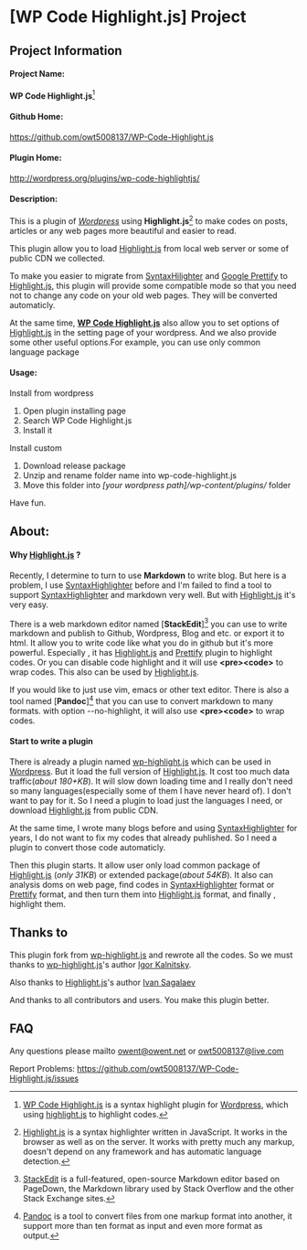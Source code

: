 [WP Code Highlight.js]	Project
====================


Project Information
------
#### Project Name: 
**WP Code Highlight.js**[^wp-code-highlight.js]
#### Github Home: 
https://github.com/owt5008137/WP-Code-Highlight.js
#### Plugin Home:
http://wordpress.org/plugins/wp-code-highlightjs/
#### Description: 
This is a plugin of *[Wordpress][3]* using **Highlight.js**[^highlight.js] to make codes on posts, articles or any web pages more beautiful and easier to read.

This plugin allow you to load [Highlight.js][4] from local web server or some of public CDN we collected.

To make you easier to migrate from [SyntaxHilighter][5] and [Google Prettify][6] to [Highlight.js][4], this plugin will provide some compatible mode so that you need not to change any code on your old web pages. They will be converted automaticly.

At the same time, [**WP Code Highlight.js**][7] also allow you to set options of [Highlight.js][4] in the setting page of your wordpress. And we also provide some other useful options.For example, you can use only common language package 

#### Usage:
Install from wordpress 
1. Open plugin installing page
2. Search  WP Code Highlight.js
3. Install it

Install custom
1. Download release package
2. Unzip and rename folder name into wp-code-highlight.js
3. Move this folder into *[your wordpress path]/wp-content/plugins/* folder

Have fun.

About:
-------
#### Why [Highlight.js][4] ?
Recently, I determine to turn to use **Markdown** to write blog. But here is a problem, I use [SyntaxHighlighter][5] before and I'm  failed to find a tool to support [SyntaxHighlighter][5] and markdown very well. But with [Highlight.js][4] it's very easy.

There is a web markdown editor named [**StackEdit**][^stackedit] you can use to write markdown and publish to Github, Wordpress, Blog and etc. or export it to html. It allow you to write code like what you do in github but it's more powerful. Especially , it has [Highlight.js][4] and [Prettify][6] plugin to highlight codes. Or you can disable code highlight and it will use **&lt;pre&gt;&lt;code&gt;** to wrap codes. This also can be used by [Highlight.js][4].

If you would like to just use vim, emacs or other text editor. There is also a tool named [**Pandoc**][^pandoc] that you can use to convert markdown to many formats. with option --no-highlight, it will also use **&lt;pre&gt;&lt;code&gt;** to wrap codes.

#### Start to write a plugin
There is already a plugin named [wp-highlight.js][2] which can be used in [Wordpress][3]. But it load the full version of [Highlight.js][4]. It cost too much data traffic(*about 180+KB*). It will slow down loading time and I really don't need so many languages(especially some of them I have never heard of). I don't want to pay for it. So I need a plugin to load just the languages I need, or download [Highlight.js][4] from public CDN.

At the same time, I wrote many blogs before and using [SyntaxHighlighter][5] for years, I do not want to fix my codes that already puhlished. So I need a plugin to convert those code automaticly.

Then this plugin starts. It allow user only load common package of [Highlight.js][4] (*only 31KB*) or extended package(*about 54KB*). It also can analysis doms on web page, find codes in [SyntaxHighlighter][5] format or [Prettify][6] format, and then turn them into [Highlight.js][4] format, and finally , highlight them.

Thanks to
------
This plugin fork from [wp-highlight.js][2] and rewrote all the codes. So we must thanks to [wp-highlight.js][2]'s author [Igor Kalnitsky](http://kalnitsky.org).

Also thanks to [Highlight.js][4]'s author [Ivan Sagalaev](http://softwaremaniacs.org/)

And thanks to all  contributors and users. You make this plugin better.

FAQ
------
Any questions please mailto [owent@owent.net](mailto:owent@owent.net) or [owt5008137@live.com](mailto:owt5008137@live.com)

Report Problems: https://github.com/owt5008137/WP-Code-Highlight.js/issues

  [^stackedit]: [StackEdit](https://stackedit.io/) is a full-featured, open-source Markdown editor based on PageDown, the Markdown library used by Stack Overflow and the other Stack Exchange sites.

  [^highlight.js]: [Highlight.js][4]  is a syntax highlighter written in JavaScript. It works in the browser as well as on the server. It works with pretty much any markup, doesn't depend on any framework and has automatic language detection. 

  [^wp-code-highlight.js]: [WP Code Highlight.js][7] is a syntax highlight plugin for [Wordpress][3], which using [highlight.js][4] to highlight codes.

  [^pandoc]: [Pandoc][8] is a tool to  convert files from one markup format into another, it support more than ten format as input and even more format as output.

  [1]: http://wordpress.org/plugins/wp-code-highlightjs/
  [2]: http://wordpress.org/plugins/wp-highlightjs/
  [3]: http://wordpress.org
  [4]: http://highlightjs.org/
  [5]: http://alexgorbatchev.com/SyntaxHighlighter/
  [6]: https://code.google.com/p/google-code-prettify/
  [7]: https://github.com/owt5008137/WP-Code-Highlight.js
  [8]: http://johnmacfarlane.net/pandoc/
